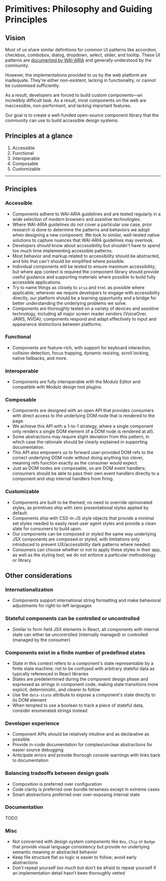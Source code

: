 # Primitives: Philosophy and Guiding Principles

## Vision

Most of us share similar definitions for common UI patterns like accordion, checkbox, combobox, dialog, dropdown, select, slider, and tooltip. These UI patterns are [documented by WAI-ARIA](https://www.w3.org/TR/wai-aria-practices/#aria_ex) and generally understood by the community.

However, the implementations provided to us by the web platform are inadequate. They're either non-existent, lacking in functionality, or cannot be customised sufficiently.

As a result, developers are forced to build custom components—an incredibly difficult task. As a result, most components on the web are inaccessible, non-performant, and lacking important features.

Our goal is to create a well-funded open-source component library that the community can use to build accessible design systems.

## Principles at a glance

1. Accessible
2. Functional
3. Interoperable
4. Composable
5. Customizable

---

## Principles

### Accessible

- Components adhere to WAI-ARIA guidelines and are tested regularly in a wide selection of modern browsers and assistive technologies.
- Where WAI-ARIA guidelines do not cover a particular use case, prior research is done to determine the patterns and behaviors we adopt when designing a new component. We look to similar, well-tested native solutions to capture nuances that WAI-ARIA guidelines may overlook.
- Developers should know about accessibility but shouldn't have to spend too much time implementing accessible patterns.
- Most behavior and markup related to accessibility should be abstracted, and bits that can't should be simplified where possible.
- Individual components will be tested to ensure maximum accessibility, but where app context is required the component library should provide useful guidance and supporting materials where possible to build fully accessible applications.
- Try to name things as closely to `aria` and `html` as possible where applicable; wherever we require developers to engage with accessibility directly, our platform should be a learning opportunity and a bridge for better understanding the underlying problems we solve.
- Components are thoroughly tested on a variety of devices and assistive technology, including all major screen reader vendors (VoiceOver, JAWS, NVDA); components respond and adapt effectively to input and appearance distinctions between platforms.

### Functional

- Components are feature-rich, with support for keyboard interaction, collision detection, focus trapping, dynamic resizing, scroll locking, native fallbacks, and more.

### Interoperable

- Components are fully interoperable with the Modulz Editor and compatible with Modulz design tool plugins.

### Composable

- Components are designed with an open API that provides consumers with direct access to the underlying DOM node that is rendered to the page.
- We achieve this API with a 1-to-1 strategy, where a single component only renders a single DOM element (if a DOM node is rendered at all).
- Some abstractions may require slight deviation from this pattern, in which case the rationale should be clearly explained in supporting documentation.
- This API also empowers us to forward user-provided DOM refs to the correct underlying DOM node without doing anything too clever, meaning refs function exactly as the consumer would expect.
- Just as DOM nodes are composable, so are DOM event handlers; consumers should be able to pass their own event handlers directly to a component and stop internal handlers from firing.

### Customizable

- Components are built to be themed; no need to override opinionated styles, as primitives ship with zero presentational styles applied by default.
- Components ship with CSS-in-JS style objects that provide a minimal set styles needed to easily reset user agent styles and provide a clean slate for consumers to build upon.
- Our components can be composed or styled the same way underlying JSX components are composed or styled, with limitations only introduced to prevent UX/accessibility dark patterns where needed.
- Consumers can choose whether or not to apply these styles in their app, as well as the styling tool; we do not enforce a particular methodology or library.

## Other considerations

### Internationalization

- Components support international string formatting and make behavioral adjustments for right-to-left languages

### Stateful components can be controlled or uncontrolled

- Similar to form field JSX elements in React, all components with internal state can either be uncontrolled (internally managed) or controlled (managed by the consumer)

### Components exist in a finite number of predefined states

- State in this context refers to a component's state representable by a finite state machine; not to be confused with arbitrary stateful data as typically referenced in React libraries
- States are predetermined during the component design phase and expressed as strings in component code, making state transitions more explicit, deterministic, and clearer to follow
- Use the `data-state` attribute to expose a component's state directly to its DOM element
- When tempted to use a boolean to track a piece of stateful data, consider enumerated strings instead

### Developer experience

- Component APIs should be relatively intuitive and as declarative as possible
- Provide in-code documentation for complex/unclear abstractions for easier source debugging
- Anticipate errors and provide thorough console warnings with links back to documentation

### Balancing tradeoffs between design goals

- Composition is preferred over configuration
- Code clarity is preferred over bundle terseness except in extreme cases
- Smart abstractions preferred over over-exposing internal state

### Documentation

TODO

### Misc

- Not concerned with design system components like `Box`, `Chip` or `Badge` that provide visual language consistency but provide no underlying semantic meaning or abstracted behavior
- Keep file structure flat so logic is easier to follow; avoid early abstractions
- Don't repeat yourself _too much_ but don't be afraid to repeat yourself if an implementation detail hasn't been thoroughly vetted
